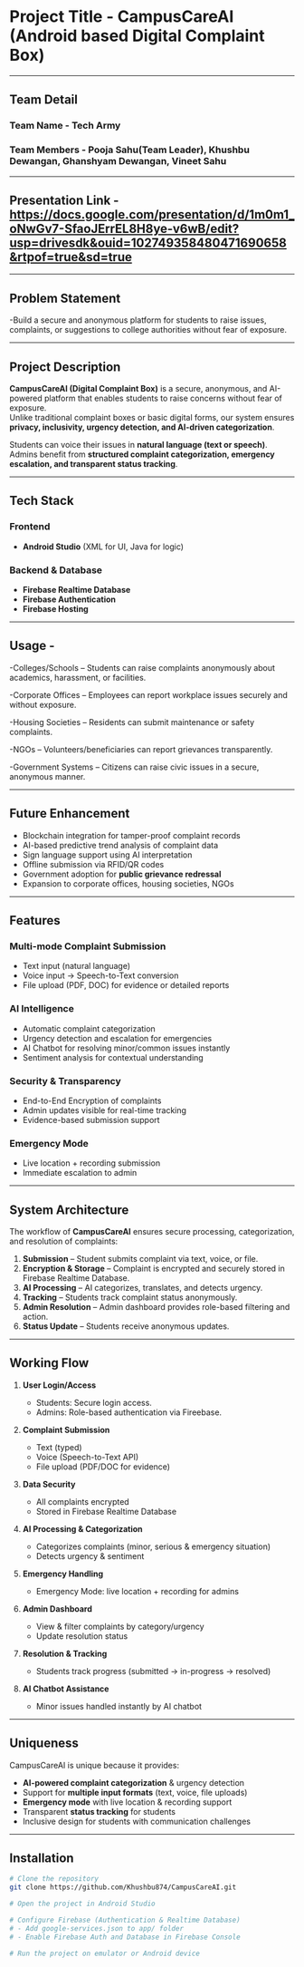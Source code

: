 # Project Title - CampusCareAI (Android based Digital Complaint Box)

---
## Team Detail

### Team Name - Tech Army
### Team Members - Pooja Sahu(Team Leader), Khushbu Dewangan, Ghanshyam Dewangan, Vineet Sahu

---

## Presentation Link - https://docs.google.com/presentation/d/1m0m1_oNwGv7-SfaoJErrEL8H8ye-v6wB/edit?usp=drivesdk&ouid=102749358480471690658&rtpof=true&sd=true

---

## Problem Statement 
-Build a secure and anonymous platform for students to raise issues, complaints, or suggestions to college authorities without fear of exposure.

---

## Project Description 
**CampusCareAI (Digital Complaint Box)** is a secure, anonymous, and AI-powered platform that enables students to raise concerns without fear of exposure.  
Unlike traditional complaint boxes or basic digital forms, our system ensures **privacy, inclusivity, urgency detection, and AI-driven categorization**.  

Students can voice their issues in **natural language (text or speech)**.  
Admins benefit from **structured complaint categorization, emergency escalation, and transparent status tracking**.

---

## Tech Stack

### Frontend
- **Android Studio** (XML for UI, Java for logic)

### Backend & Database
- **Firebase Realtime Database**  
- **Firebase Authentication**  
- **Firebase Hosting**

---

## Usage - 
-Colleges/Schools – Students can raise complaints anonymously about academics, harassment, or facilities.

-Corporate Offices – Employees can report workplace issues securely and without exposure.

-Housing Societies – Residents can submit maintenance or safety complaints.

-NGOs – Volunteers/beneficiaries can report grievances transparently.

-Government Systems – Citizens can raise civic issues in a secure, anonymous manner.

---

## Future Enhancement 
- Blockchain integration for tamper-proof complaint records  
- AI-based predictive trend analysis of complaint data  
- Sign language support using AI interpretation  
- Offline submission via RFID/QR codes  
- Government adoption for **public grievance redressal**  
- Expansion to corporate offices, housing societies, NGOs  

---

## Features

### Multi-mode Complaint Submission
- Text input (natural language)  
- Voice input → Speech-to-Text conversion  
- File upload (PDF, DOC) for evidence or detailed reports  

### AI Intelligence
- Automatic complaint categorization  
- Urgency detection and escalation for emergencies  
- AI Chatbot for resolving minor/common issues instantly  
- Sentiment analysis for contextual understanding  

### Security & Transparency 
- End-to-End Encryption of complaints  
- Admin updates visible for real-time tracking  
- Evidence-based submission support  

### Emergency Mode
- Live location + recording submission  
- Immediate escalation to admin  

---

## System Architecture
The workflow of **CampusCareAI** ensures secure processing, categorization, and resolution of complaints:

1. **Submission** – Student submits complaint via text, voice, or file.  
2. **Encryption & Storage** – Complaint is encrypted and securely stored in Firebase Realtime Database.  
3. **AI Processing** – AI categorizes, translates, and detects urgency.  
4. **Tracking** – Students track complaint status anonymously.  
5. **Admin Resolution** – Admin dashboard provides role-based filtering and action.  
6. **Status Update** – Students receive anonymous updates.  


---

## Working Flow

1. **User Login/Access**  
   - Students: Secure login access.
   - Admins: Role-based authentication via Fireebase.  

2. **Complaint Submission**  
   - Text (typed)  
   - Voice (Speech-to-Text API)  
   - File upload (PDF/DOC for evidence)  

3. **Data Security**  
   - All complaints encrypted  
   - Stored in Firebase Realtime Database  

4. **AI Processing & Categorization**  
   - Categorizes complaints (minor, serious & emergency situation)  
   - Detects urgency & sentiment  

5. **Emergency Handling**  
   - Emergency Mode: live location + recording for admins  

6. **Admin Dashboard**  
   - View & filter complaints by category/urgency  
   - Update resolution status  

7. **Resolution & Tracking**  
   - Students track progress (submitted → in-progress → resolved)  

8. **AI Chatbot Assistance**  
   - Minor issues handled instantly by AI chatbot  

---

## Uniqueness
CampusCareAI is unique because it provides:  
- **AI-powered complaint categorization** & urgency detection  
- Support for **multiple input formats** (text, voice, file uploads)  
- **Emergency mode** with live location & recording support  
- Transparent **status tracking** for students  
- Inclusive design for students with communication challenges  

---

## Installation

```bash
# Clone the repository
git clone https://github.com/Khushbu874/CampusCareAI.git

# Open the project in Android Studio

# Configure Firebase (Authentication & Realtime Database)
# - Add google-services.json to app/ folder
# - Enable Firebase Auth and Database in Firebase Console

# Run the project on emulator or Android device

